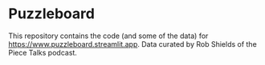 # Puzzleboard
This repository contains the code (and some of the data) for https://www.puzzleboard.streamlit.app. Data curated by Rob Shields of the Piece Talks podcast.
